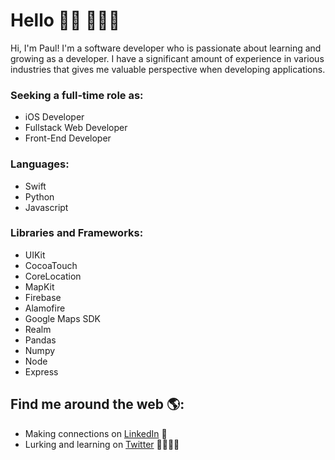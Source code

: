 # Hello 👋🏻 👨🏻‍💻

Hi, I'm Paul! I'm a software developer who is passionate about learning and growing as a developer. I have a significant amount of experience in various industries that gives me valuable perspective when developing applications.

### Seeking a full-time role as:
* iOS Developer
* Fullstack Web Developer
* Front-End Developer

### Languages:
* Swift
* Python
* Javascript

### Libraries and Frameworks:
* UIKit
* CocoaTouch
* CoreLocation
* MapKit
* Firebase
* Alamofire
* Google Maps SDK
* Realm
* Pandas
* Numpy
* Node
* Express


## Find me around the web 🌎:
* Making connections on [LinkedIn]("https://www.linkedin.com/in/paulvaldes/">LinkedIn) 💼
* Lurking and learning on [Twitter]("https://www.twitter.com/paulvaldes13">Twitter) 👀👨🏻‍💻
